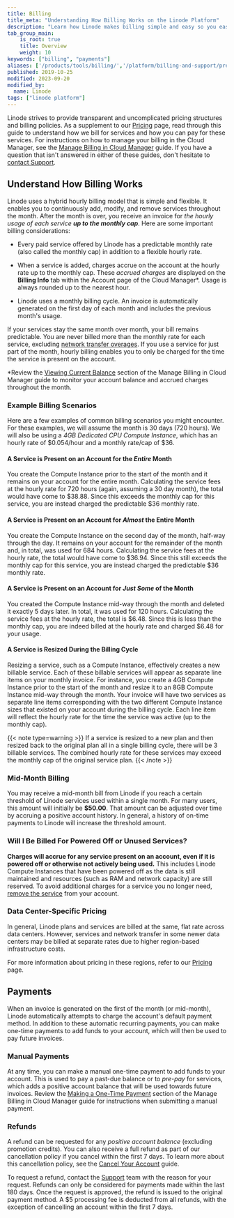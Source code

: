 ```yaml
---
title: Billing
title_meta: "Understanding How Billing Works on the Linode Platform"
description: "Learn how Linode makes billing simple and easy so you easily anticipate your cloud infrastructure costs"
tab_group_main:
    is_root: true
    title: Overview
    weight: 10
keywords: ["billing", "payments"]
aliases: ['/products/tools/billing/','/platform/billing-and-support/prepaid-billing-and-payments-legacy/','/platform/billing-and-support/how-linode-billing-works/','/platform/billing-and-support/upgrade-to-hourly-billing/','/guides/how-linode-billing-works/','/billing-and-payments/','/platform/billing-and-support/billing-and-payments-classic-manager/','/platform/billing-and-support/billing-and-payments-new-manager/','/platform/billing-and-payments/','/platform/billing-and-support/billing-and-payments/',/guides/billing-and-payments/,'/guides/understanding-billing-and-payments/','/guides/platform/billing-and-support/']
published: 2019-10-25
modified: 2023-09-20
modified_by:
  name: Linode
tags: ["linode platform"]
---
```


Linode strives to provide transparent and uncomplicated pricing structures and billing policies. As a supplement to our [Pricing](https://www.linode.com/pricing/) page, read through this guide to understand how we bill for services and how you can pay for these services. For instructions on how to manage your billing in the Cloud Manager, see the [Manage Billing in Cloud Manager](/docs/products/platform/billing/guides/) guide. If you have a question that isn't answered in either of these guides, don't hesitate to [contact Support](https://www.linode.com/support/).

## Understand How Billing Works

Linode uses a hybrid hourly billing model that is simple and flexible. It enables you to continuously add, modify, and remove services throughout the month. After the month is over, you receive an invoice for *the hourly usage of each service **up to the monthly cap***. Here are some important billing considerations:

- Every paid service offered by Linode has a predictable monthly rate (also called the monthly cap) in addition to a flexible hourly rate.

- When a service is added, charges accrue on the account at the hourly rate up to the monthly cap. These *accrued charges* are displayed on the **Billing Info** tab within the Account page of the Cloud Manager\*. Usage is always rounded up to the nearest hour.

- Linode uses a monthly billing cycle. An invoice is automatically generated on the first day of each month and includes the previous month's usage.

If your services stay the same month over month, your bill remains predictable. You are never billed more than the monthly rate for each service, excluding [network transfer overages](/docs/products/platform/get-started/guides/network-transfer/). If you use a service for just part of the month, hourly billing enables you to only be charged for the time the service is present on the account.

\*Review the [Viewing Current Balance](/docs/products/platform/billing/guides/access-billing/) section of the Manage Billing in Cloud Manager guide to monitor your account balance and accrued charges throughout the month.

### Example Billing Scenarios

Here are a few examples of common billing scenarios you might encounter. For these examples, we will assume the month is 30 days (720 hours). We will also be using a *4GB Dedicated CPU Compute Instance*, which has an hourly rate of $0.054/hour and a monthly rate/cap of $36.

#### A Service is Present on an Account for the *Entire* Month

You create the Compute Instance prior to the start of the month and it remains on your account for the entire month. Calculating the service fees at the hourly rate for 720 hours (again, assuming a 30 day month), the total would have come to $38.88. Since this exceeds the monthly cap for this service, you are instead charged the predictable $36 monthly rate.

#### A Service is Present on an Account for *Almost* the Entire Month

You create the Compute Instance on the second day of the month, half-way through the day. It remains on your account for the remainder of the month and, in total, was used for 684 hours. Calculating the service fees at the hourly rate, the total would have come to $36.94. Since this still exceeds the monthly cap for this service, you are instead charged the predictable $36 monthly rate.

#### A Service is Present on an Account for *Just Some* of the Month

You created the Compute Instance mid-way through the month and deleted it exactly 5 days later. In total, it was used for 120 hours. Calculating the service fees at the hourly rate, the total is $6.48. Since this is less than the monthly cap, you are indeed billed at the hourly rate and charged $6.48 for your usage.

#### A Service is Resized During the Billing Cycle

Resizing a service, such as a Compute Instance, effectively creates a new billable service. Each of these billable services will appear as separate line items on your monthly invoice. For instance, you create a 4GB Compute Instance prior to the start of the month and resize it to an 8GB Compute Instance mid-way through the month. Your invoice will have two services as separate line items corresponding with the two different Compute Instance sizes that existed on your account during the billing cycle. Each line item will reflect the hourly rate for the time the service was active (up to the monthly cap).

{{< note type=warning >}}
If a service is resized to a new plan and then resized back to the original plan all in a single billing cycle, there will be 3 billable services. The combined hourly rate for these services may exceed the monthly cap of the original service plan.
{{< /note >}}

### Mid-Month Billing

You may receive a mid-month bill from Linode if you reach a certain threshold of Linode services used within a single month. For many users, this amount will initially be **$50.00**. That amount can be adjusted over time by accruing a positive account history. In general, a history of on-time payments to Linode will increase the threshold amount.

### Will I Be Billed For Powered Off or Unused Services?

**Charges will accrue for any service present on an account, even if it is powered off or otherwise not actively being used.**  This includes Linode Compute Instances that have been powered off as the data is still maintained and resources (such as RAM and network capacity) are still reserved. To avoid additional charges for a service you no longer need, [remove the service](/docs/products/platform/billing/guides/stop-billing/) from your account.

### Data Center-Specific Pricing

In general, Linode plans and services are billed at the same, flat rate across data centers. However, services and network transfer in some newer data centers may be billed at separate rates due to higher region-based infrastructure costs.

For more information about pricing in these regions, refer to our [Pricing](https://www.linode.com/pricing/) page.

## Payments

When an invoice is generated on the first of the month (or mid-month), Linode automatically attempts to charge the account's default payment method. In addition to these automatic recurring payments, you can make one-time payments to add funds to your account, which will then be used to pay future invoices.

### Manual Payments

At any time, you can make a manual one-time payment to add funds to your account. This is used to pay a past-due balance or to *pre-pay* for services, which adds a positive account balance that will be used towards future invoices. Review the [Making a One-Time Payment](/docs/products/platform/billing/guides/make-a-payment/) section of the Manage Billing in Cloud Manager guide for instructions when submitting a manual payment.

### Refunds

A refund can be requested for any *positive account balance* (excluding promotion credits). You can also receive a full refund as part of our cancellation policy if you cancel within the first 7 days. To learn more about this cancellation policy, see the [Cancel Your Account](/docs/products/platform/accounts/guides/cancel-account/) guide.

To request a refund, contact the [Support](https://www.linode.com/support/) team with the reason for your request. Refunds can only be considered for payments made within the last 180 days. Once the request is approved, the refund is issued to the original payment method. A $5 processing fee is deducted from all refunds, with the exception of cancelling an account within the first 7 days.
